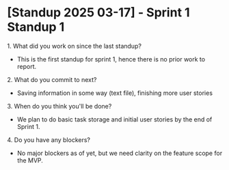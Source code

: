 # \[Standup 2025 03-17\] \- Sprint 1 Standup 1

1\. What did you work on since the last standup?

*  This is the first standup for sprint 1, hence there is no prior work to report.

2\. What do you commit to next? 

* Saving information in some way (text file), finishing more user stories 

3\. When do you think you'll be done? 

* We plan to do basic task storage and initial user stories by the end of Sprint 1\.

4\. Do you have any blockers?

* No major blockers as of yet, but we need clarity on the feature scope for the MVP.

